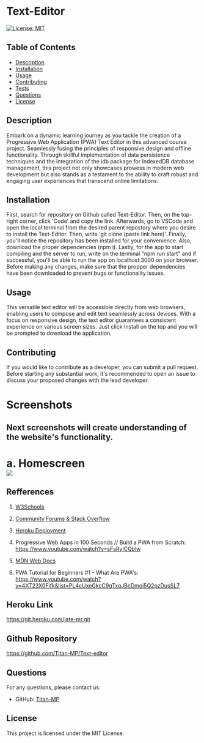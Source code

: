 # Text-Editor

[![License: MIT](https://img.shields.io/badge/License-MIT-brightgreen.svg)](https://opensource.org/licenses/MIT)


## Table of Contents
- [Description](#description)
- [Installation](#installation)
- [Usage](#usage)
- [Contributing](#contributing)
- [Tests](#tests)
- [Questions](#questions)
- [License](#license)


## Description


Embark on a dynamic learning journey as you tackle the creation of a Progressive Web Application (PWA) Text Editor in this advanced course project. Seamlessly fusing the principles of responsive design and offline functionality. Through skillful implementation of data persistence techniques and the integration of the idb package for IndexedDB database management, this project not only showcases prowess in modern web development but also stands as a testament to the ability to craft robust and engaging user experiences that transcend online limitations.



## Installation

First, search for repository on Github called Text-Editor. Then, on the top-right corner, click 'Code' and copy the link. Afterwards, go to VSCode and open the local terminal from the desired parent repostory where you desire to install the Text-Editor. Then, write 'git clone (paste link here)'. Finally, you'll notice the repository has been installed for your convenience. Also, download the proper dependencies (npm i). Lastly, for the app to start compiling and the server to run, write on the terminal "npm run start" and if successful, you'll be able to run the app on localhost:3000 on your browser. Before making any changes, make sure that the propper dependencies have been downloaded to prevent bugs or functionality issues.


## Usage
This versatile text editor will be accessible directly from web browsers, enabling users to compose and edit text seamlessly across devices. With a focus on responsive design, the text editor guarantees a consistent experience on various screen sizes. Just click Install on the top and you will be prompted to download the application.




## Contributing

If you would like to contribute as a developer, you can submit a pull request. Before starting any substantial work, it's recommended to open an issue to discuss your proposed changes with the lead developer.

# Screenshots

## Next screenshots will create understanding of the website's functionality.
# a. Homescreen <br>![](images/Homepage.png)<br>


 
 
## Refferences


1. <a href = https://www.w3schools.com/>W3Schools</a>


2. <a href = https://stackoverflow.com/>Community Forums & Stack Overflow</a>


3. <a href = https://coding-boot-camp.github.io/full-stack/heroku/heroku-deployment-guide>Heroku Deployment</a>


4. Progressive Web Apps in 100 Seconds // Build a PWA from Scratch: https://www.youtube.com/watch?v=sFsRylCQblw 


5. <a href = https://developer.mozilla.org/en-US/docs/Glossary/MVC>MDN Web Docs</a>


6. PWA Tutorial for Beginners #1 - What Are PWA's: https://www.youtube.com/watch?v=4XT23X0Fjfk&list=PL4cUxeGkcC9gTxqJBcDmoi5Q2pzDusSL7  






## Heroku Link
https://git.heroku.com/jate-mr.git


## Github Repository
https://github.com/Titan-MP/Text-editor

## Questions


For any questions, please contact us:


- GitHub: [Titan-MP](https://github.com/Titan-MP)

## License


This project is licensed under the MIT License.